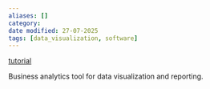 ```yaml
---
aliases: []
category:
date modified: 27-07-2025
tags: [data_visualization, software]
---
```


[tutorial](https://www.youtube.com/watch?v=TmhQCQr_DCA)

Business analytics tool for data visualization and reporting.